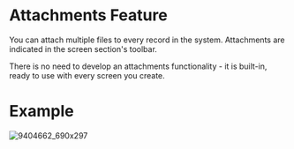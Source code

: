 # Attachments Feature

You can attach multiple files to every record in the system. Attachments are indicated in the screen section's toolbar.

There is no need to develop an attachments functionality - it is built-in, ready to use with every screen you create.

# Example

![9404662_690x297](upload://9Sx7wdy7LWqVHJUi9ZDSMMwkK04.png)
